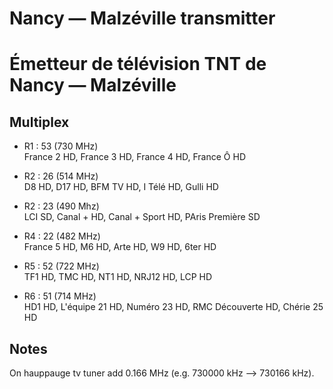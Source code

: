 # Nancy — Malzéville transmitter
# Émetteur de télévision TNT de Nancy — Malzéville

## Multiplex
- R1 : 53 (730 MHz)  
France 2 HD, France 3 HD, France 4 HD, France Ô HD

- R2 : 26 (514 MHz)  
D8 HD, D17 HD, BFM TV HD, I Télé HD, Gulli HD

- R2 : 23 (490 Mhz)  
LCI SD, Canal + HD, Canal + Sport HD, PAris Première SD

- R4 : 22 (482 MHz)  
France 5 HD, M6 HD, Arte HD, W9 HD, 6ter HD

- R5 : 52 (722 MHz)  
TF1 HD, TMC HD, NT1 HD, NRJ12 HD, LCP HD

- R6 : 51 (714 MHz)  
HD1 HD, L'équipe 21 HD, Numéro 23 HD, RMC Découverte HD, Chérie 25 HD

## Notes
On hauppauge tv tuner add 0.166 MHz (e.g. 730000 kHz --> 730166 kHz).
